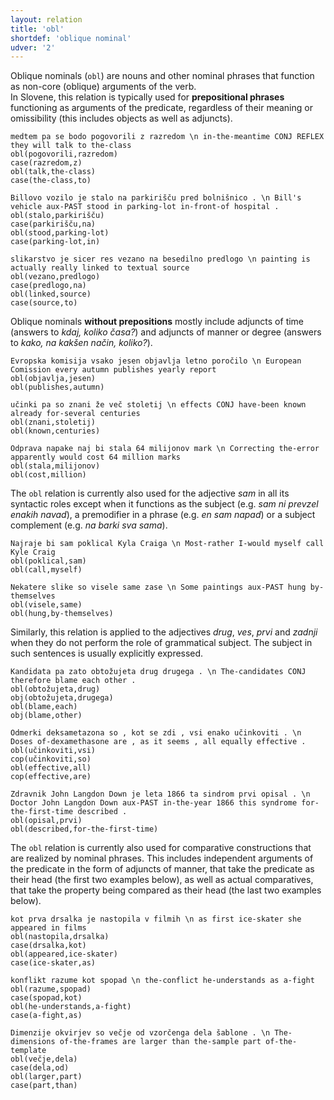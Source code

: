 ```yaml
---
layout: relation
title: 'obl'
shortdef: 'oblique nominal'
udver: '2'
---
```


Oblique nominals (`obl`) are nouns and other nominal phrases that function as non-core (oblique) arguments of the verb.  
In Slovene, this relation is typically used for **prepositional phrases** functioning as arguments of the predicate, regardless of their meaning or omissibility (this includes objects as well as adjuncts).
~~~ sdparse
medtem pa se bodo pogovorili z razredom \n in-the-meantime CONJ REFLEX they will talk to the-class
obl(pogovorili,razredom)
case(razredom,z)
obl(talk,the-class)
case(the-class,to)
~~~
~~~ sdparse
Billovo vozilo je stalo na parkirišču pred bolnišnico . \n Bill's vehicle aux-PAST stood in parking-lot in-front-of hospital .
obl(stalo,parkirišču)
case(parkirišču,na)
obl(stood,parking-lot)
case(parking-lot,in)
~~~
~~~ sdparse
slikarstvo je sicer res vezano na besedilno predlogo \n painting is actually really linked to textual source
obl(vezano,predlogo)
case(predlogo,na)
obl(linked,source)
case(source,to)
~~~

Oblique nominals **without prepositions** mostly include adjuncts of time (answers to *kdaj, koliko časa?*) and adjuncts of manner or degree (answers to *kako, na kakšen način, koliko?*).
~~~ sdparse
Evropska komisija vsako jesen objavlja letno poročilo \n European Comission every autumn publishes yearly report
obl(objavlja,jesen)
obl(publishes,autumn)
~~~
~~~ sdparse
učinki pa so znani že več stoletij \n effects CONJ have-been known already for-several centuries
obl(znani,stoletij)
obl(known,centuries)
~~~
~~~ sdparse
Odprava napake naj bi stala 64 milijonov mark \n Correcting the-error apparently would cost 64 million marks
obl(stala,milijonov)
obl(cost,million)
~~~

The `obl` relation is currently also used for the adjective *sam* in all its syntactic roles except when it functions as the subject (e.g. *sam ni prevzel enakih navad*), a premodifier in a phrase (e.g. *en sam napad*) or a subject complement (e.g. *na barki sva sama*).

~~~ sdparse
Najraje bi sam poklical Kyla Craiga \n Most-rather I-would myself call Kyle Craig
obl(poklical,sam)
obl(call,myself)
~~~
~~~ sdparse
Nekatere slike so visele same zase \n Some paintings aux-PAST hung by-themselves
obl(visele,same)
obl(hung,by-themselves)
~~~

Similarly, this relation is applied to the adjectives *drug*, *ves*, *prvi* and *zadnji* when they do not perform the role of grammatical subject. The subject in such sentences is usually explicitly expressed. 
~~~ sdparse
Kandidata pa zato obtožujeta drug drugega . \n The-candidates CONJ therefore blame each other .
obl(obtožujeta,drug)
obj(obtožujeta,drugega)
obl(blame,each)
obj(blame,other)
~~~
~~~ sdparse
Odmerki deksametazona so , kot se zdi , vsi enako učinkoviti . \n Doses of-dexamethasone are , as it seems , all equally effective .
obl(učinkoviti,vsi)
cop(učinkoviti,so)
obl(effective,all)
cop(effective,are)
~~~
~~~ sdparse
Zdravnik John Langdon Down je leta 1866 ta sindrom prvi opisal . \n Doctor John Langdon Down aux-PAST in-the-year 1866 this syndrome for-the-first-time described .
obl(opisal,prvi)
obl(described,for-the-first-time)
~~~

The `obl` relation is currently also used for comparative constructions that are realized by nominal phrases. This includes independent arguments of the predicate in the form of adjuncts of manner, that take the predicate as their head (the first two examples below), as well as actual comparatives, that take the property being compared as their head (the last two examples below).
~~~ sdparse
kot prva drsalka je nastopila v filmih \n as first ice-skater she appeared in films
obl(nastopila,drsalka)
case(drsalka,kot)
obl(appeared,ice-skater)
case(ice-skater,as)
~~~
~~~ sdparse
konflikt razume kot spopad \n the-conflict he-understands as a-fight
obl(razume,spopad)
case(spopad,kot)
obl(he-understands,a-fight)
case(a-fight,as)
~~~
~~~ sdparse
Dimenzije okvirjev so večje od vzorčenga dela šablone . \n The-dimensions of-the-frames are larger than the-sample part of-the-template 
obl(večje,dela)
case(dela,od)
obl(larger,part)
case(part,than)
~~~
